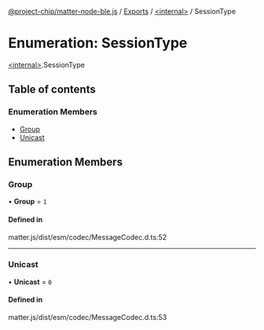 [@project-chip/matter-node-ble.js](../README.md) / [Exports](../modules.md) / [\<internal\>](../modules/internal_.md) / SessionType

# Enumeration: SessionType

[\<internal\>](../modules/internal_.md).SessionType

## Table of contents

### Enumeration Members

- [Group](internal_.SessionType.md#group)
- [Unicast](internal_.SessionType.md#unicast)

## Enumeration Members

### Group

• **Group** = ``1``

#### Defined in

matter.js/dist/esm/codec/MessageCodec.d.ts:52

___

### Unicast

• **Unicast** = ``0``

#### Defined in

matter.js/dist/esm/codec/MessageCodec.d.ts:53
